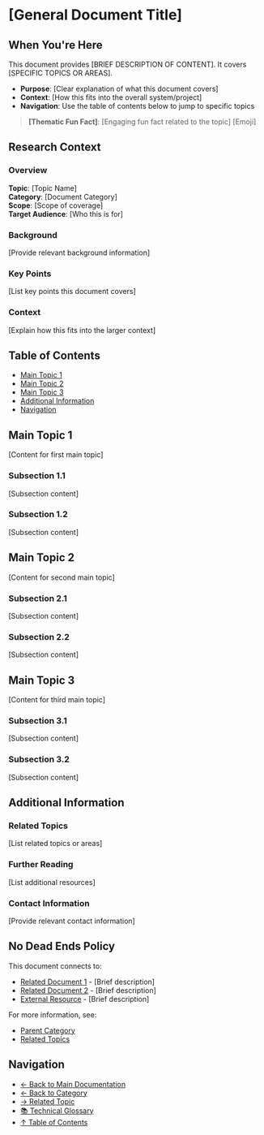 # [General Document Title]

## When You're Here

This document provides [BRIEF DESCRIPTION OF CONTENT]. It covers [SPECIFIC TOPICS OR AREAS].

- **Purpose**: [Clear explanation of what this document covers]
- **Context**: [How this fits into the overall system/project]
- **Navigation**: Use the table of contents below to jump to specific topics

> **[Thematic Fun Fact]**: [Engaging fun fact related to the topic] [Emoji]

## Research Context

### Overview

**Topic**: [Topic Name]  
**Category**: [Document Category]  
**Scope**: [Scope of coverage]  
**Target Audience**: [Who this is for]

### Background

[Provide relevant background information]

### Key Points

[List key points this document covers]

### Context

[Explain how this fits into the larger context]

## Table of Contents

- [Main Topic 1](#main-topic-1)
- [Main Topic 2](#main-topic-2)
- [Main Topic 3](#main-topic-3)
- [Additional Information](#additional-information)
- [Navigation](#navigation)

## Main Topic 1

[Content for first main topic]

### Subsection 1.1

[Subsection content]

### Subsection 1.2

[Subsection content]

## Main Topic 2

[Content for second main topic]

### Subsection 2.1

[Subsection content]

### Subsection 2.2

[Subsection content]

## Main Topic 3

[Content for third main topic]

### Subsection 3.1

[Subsection content]

### Subsection 3.2

[Subsection content]

## Additional Information

### Related Topics

[List related topics or areas]

### Further Reading

[List additional resources]

### Contact Information

[Provide relevant contact information]

## No Dead Ends Policy

This document connects to:
- [Related Document 1](path/to/related-doc1.md) - [Brief description]
- [Related Document 2](path/to/related-doc2.md) - [Brief description]
- [External Resource](https://example.com) - [Brief description]

For more information, see:
- [Parent Category](../../category/)
- [Related Topics](../related/)

## Navigation

- [← Back to Main Documentation](../README.md)
- [← Back to Category](../)
- [→ Related Topic](../related-topic/)
- [📚 Technical Glossary](../../docs/GLOSSARY.md)
- [↑ Table of Contents](#table-of-contents)
